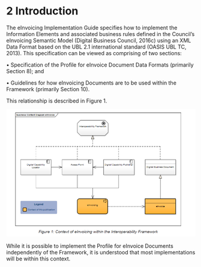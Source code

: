 # 2 Introduction 

The eInvoicing Implementation Guide specifies how to implement the Information Elements and associated business rules defined in the Council’s eInvoicing Semantic Model (Digital Business Council, 2016c) using an XML Data Format based on the UBL 2.1 international standard (OASIS UBL TC, 2013). This specification can be viewed as comprising of two sections: 

   • Specification of the Profile for eInvoice Document Data Formats (primarily Section 8); and 

   • Guidelines for how eInvoicing Documents are to be used within the Framework (primarily Section 10). 

This relationship is described in Figure 1. 

![introduction-context_Logo](images/introduction-context.PNG ) 

While it is possible to implement the Profile for eInvoice Documents independently of the Framework, it is understood that most implementations will be within this context. 
